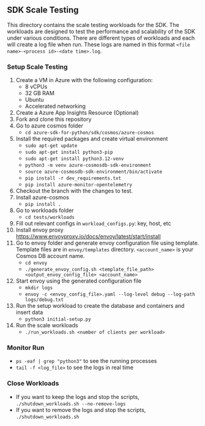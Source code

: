## SDK Scale Testing
This directory contains the scale testing workloads for the SDK. The workloads are designed to test the performance 
and scalability of the SDK under various conditions. There are different types of workloads and each will create a log 
file when run. These logs are named in this format `<file name>-<process id>-<date time>.log`. 

### Setup Scale Testing
1. Create a VM in Azure with the following configuration:
   - 8 vCPUs
   - 32 GB RAM
   - Ubuntu
   - Accelerated networking
1. Create a Azure App Insights Resource (Optional)
1. Fork and clone this repository
1. Go to azure cosmos folder
   - `cd azure-sdk-for-python/sdk/cosmos/azure-cosmos`
1. Install the required packages and create virtual environment
   - `sudo apt-get update`
   - `sudo apt-get install python3-pip`
   - `sudo apt-get install python3.12-venv`
   - `python3 -m venv azure-cosmosdb-sdk-environment`
   - `source azure-cosmosdb-sdk-environment/bin/activate`
   - `pip install -r dev_requirements.txt`
   - `pip install azure-monitor-opentelemetry`
1. Checkout the branch with the changes to test. 
1. Install azure-cosmos
   - `pip install .`
1. Go to workloads folder
    - `cd tests/workloads`
1. Fill out relevant configs in `workload_configs.py`: key, host, etc
1. Install envoy proxy https://www.envoyproxy.io/docs/envoy/latest/start/install
1. Go to envoy folder and generate envoy configuration file using template. Template files are in `envoy/templates` directory. `<account_name>` is your Cosmos DB account name.
    - `cd envoy`
    - `./generate_envoy_config.sh <template_file_path> <output_envoy_config_file> <account_name>`
1. Start envoy using the generated configuration file
    - `mkdir logs`
    - `envoy -c <envoy_config_file>.yaml --log-level debug --log-path logs/debug.txt`
1. Run the setup workload to create the database and containers and insert data
    - `python3 initial-setup.py`
1. Run the scale workloads
    - `./run_workloads.sh <number of clients per workload>`

### Monitor Run
- `ps -eaf | grep "python3"` to see the running processes
- `tail -f <log_file>` to see the logs in real time 

### Close Workloads
- If you want to keep the logs and stop the scripts,  
   `./shutdown_workloads.sh --no-remove-logs` 
- If you want to remove the logs and stop the scripts,        
   `./shutdown_workloads.sh`
